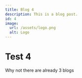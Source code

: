 ```yaml
---
title: Blog 4 
description: This is a blog post.
id: 4
image:
  url: /assets/logo.png
  alt: Logo
---
```


# Test 4

Why not there are already 3 blogs